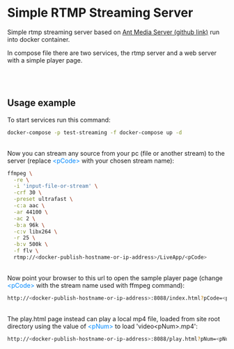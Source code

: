 # Simple RTMP Streaming Server

Simple rtmp streaming server based on [Ant Media Server (github link)](https://github.com/ant-media/Ant-Media-Server) run into docker container.

In compose file there are two services, the rtmp server and a web server with a simple player page.

<br/><br/>

## Usage example

To start services run this command:

```bash
docker-compose -p test-streaming -f docker-compose up -d
```

<br/>Now you can stream any source from your pc (file or another stream) to the server (replace <span style="color:#08F">\<pCode\></span> with your chosen stream name):

```bash
ffmpeg \
  -re \
  -i 'input-file-or-stream' \
  -crf 30 \
  -preset ultrafast \
  -c:a aac \
  -ar 44100 \
  -ac 2 \
  -b:a 96k \
  -c:v libx264 \
  -r 25 \
  -b:v 500k \
  -f flv \
  rtmp://<docker-publish-hostname-or-ip-address>/LiveApp/<pCode>
```

<br/>Now point your browser to this url to open the sample player page (change <span style="color:#08F">\<pCode\></span> with the stream name used with ffmpeg command):

```bash
http://<docker-publish-hostname-or-ip-address>:8088/index.html?pCode=<pCode>
```

<br/>The play.html page instead can play a local mp4 file, loaded from site root directory using the value of <span style="color:#08F">\<pNum\></span> to load 'video\<pNum\>.mp4':

```bash
http://<docker-publish-hostname-or-ip-address>:8088/play.html?pNum=<pNum>
```
